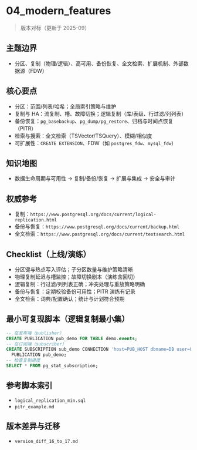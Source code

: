 ﻿# 04_modern_features

> 版本对标（更新于 2025-09）

## 主题边界

- 分区、复制（物理/逻辑）、高可用、备份恢复、全文检索、扩展机制、外部数据源（FDW）

## 核心要点

- 分区：范围/列表/哈希；全局索引策略与维护
- 复制与 HA：流复制、槽、故障切换；逻辑复制（库/表级、行过滤/列列表）
- 备份恢复：`pg_basebackup`、`pg_dump/pg_restore`、归档与时间点恢复（PITR）
- 检索与搜索：全文检索（TSVector/TSQuery）、模糊/相似度
- 可扩展性：`CREATE EXTENSION`、FDW（如 `postgres_fdw`、`mysql_fdw`）

## 知识地图

- 数据生命周期与可用性 → 复制/备份/恢复 → 扩展与集成 → 安全与审计

## 权威参考

- 复制：`https://www.postgresql.org/docs/current/logical-replication.html`
- 备份与恢复：`https://www.postgresql.org/docs/current/backup.html`
- 全文检索：`https://www.postgresql.org/docs/current/textsearch.html`

## Checklist（上线/演练）

- 分区键与热点写入评估；子分区数量与维护策略清晰
- 物理复制延迟与槽监控；故障切换剧本（演练含回切）
- 逻辑复制：行过滤/列列表正确；冲突处理与重放策略明确
- 备份与恢复：定期校验备份可用性；PITR 演练有记录
- 全文检索：词典/配置确认；统计与计划符合预期

## 最小可复现脚本（逻辑复制最小集）

```sql
-- 在发布端（publisher）
CREATE PUBLICATION pub_demo FOR TABLE demo.events;
-- 在订阅端（subscriber）
CREATE SUBSCRIPTION sub_demo CONNECTION 'host=PUB_HOST dbname=DB user=USER password=PASS'
  PUBLICATION pub_demo;
-- 检查复制进度
SELECT * FROM pg_stat_subscription;
```

## 参考脚本索引

- `logical_replication_min.sql`
- `pitr_example.md`

## 版本差异与迁移

- `version_diff_16_to_17.md`
